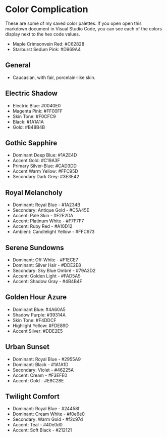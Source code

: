 # Color Complication

These are some of my saved color palettes. If you open open this markdown document in Visual Studio Code, you can see each of the colors display next to the hex code values.

- Maple Crimsonvein Red: #C62828
- Starburst Sedum Pink: #D969A4

## General

- Caucasian, with fair, porcelain-like skin.

## Electric Shadow

- Electric Blue: #0040E0
- Magenta Pink: #FF00FF
- Skin Tone: #F0CFC9
- Black: #1A1A1A
- Gold: #B48B4B

## Gothic Sapphire
- Dominant Deep Blue: #1A2E4D
- Accent Gold: #C19A3F
- Primary Silver-Blue: #CAD3DD
- Accent Warm Yellow: #FFC95D
- Secondary Dark Grey: #3E3E42

## Royal Melancholy
- Dominant: Royal Blue - #1A234B
- Secondary: Antique Gold - #C5A45E
- Accent: Pale Skin - #F2E2DA
- Accent: Platinum White - #F7F7F7
- Accent: Ruby Red - #A10D12
- Ambient: Candlelight Yellow - #FFC973

## Serene Sundowns

- Dominant: Off-White - #F1ECE7
- Dominant: Silver Hair - #DDE2E8
- Secondary: Sky Blue Ombré - #79A3D2
- Accent: Golden Light - #FAD5A5
- Accent: Shadow Gray - #4B4B4F

## Golden Hour Azure

- Dominant Blue: #4A60A5
- Shadow Purple: #39314A
- Skin Tone: #F4DDCF
- Highlight Yellow: #FDE89D
- Accent Silver: #DDE2E5

## Urban Sunset

- Dominant: Royal Blue - #2955A9
- Dominant: Black - #1A1A1D
- Secondary: Violet - #46225A
- Accent: Cream - #F3EFE0
- Accent: Gold - #E8C28E

## Twilight Comfort

- Dominant: Royal Blue - #24458f
- Dominant: Cream White - #f0e6e0
- Secondary: Warm Gold - #f2c97d
- Accent: Teal - #40e0d0
- Accent: Soft Black - #212121
